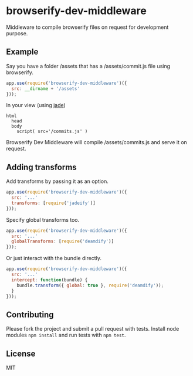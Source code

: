 # browserify-dev-middleware

Middleware to compile browserify files on request for development purpose.

## Example

Say you have a folder /assets that has a /assets/commit.js file using browserify.

````javascript
app.use(require('browserify-dev-middleware')({
  src: __dirname + '/assets'
}));
````

In your view (using [jade](https://github.com/visionmedia/jade))

````jade
html
  head
  body
    script( src='/commits.js' )
````

Browserify Dev Middleware will compile /assets/commits.js and serve it on request.

## Adding transforms

Add transforms by passing it as an option.

````javascript
app.use(require('browserify-dev-middleware')({
  src: '...'
  transforms: [require('jadeify')]
}));
````

Specify global transforms too.

````javascript
app.use(require('browserify-dev-middleware')({
  src: '...'
  globalTransforms: [require('deamdify')]
}));
````

Or just interact with the bundle directly.

````javascript
app.use(require('browserify-dev-middleware')({
  src: '...'
  intercept: function(bundle) {
    bundle.transform({ global: true }, require('deamdify'));
  }
}));
````

## Contributing

Please fork the project and submit a pull request with tests. Install node modules `npm install` and run tests with `npm test`.

## License

MIT

